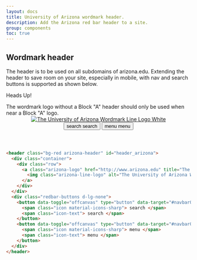 ```yaml
---
layout: docs
title: University of Arizona wordmark header.
description: Add the Arizona red bar header to a site.
group: components
toc: true
---
```


## Wordmark header
The header is to be used on all subdomains of arizona.edu. Extending the header
to save room on your site, especially in mobile, with nav and search buttons is
supported as shown below.

<div class="alert alert-warning" role="alert">
  <p class="h4 alert-heading">Heads Up!</p>
  The wordmark logo without a Block "A" header should only be used when near a Block "A" logo.
</div>

<header class="bg-red arizona-header" id="header_arizona">
  <div class="container">
    <div class="row">
      <a class="arizona-logo" href="http://www.arizona.edu" title="The University of Arizona homepage">
        <img class="arizona-line-logo" alt="The University of Arizona Wordmark Line Logo White" src="https://cdn.digital.arizona.edu/logos/v1.0.0/ua_wordmark_line_logo_white_rgb.min.svg"/>
      </a>
    </div>
  </div>
  <div class="redbar-buttons d-lg-none">
    <button data-toggle="offcanvas" type="button" data-target="#navbarOffcanvasDemo" aria-controls="navbarOffcanvasDemo" class="btn btn-redbar">
      <span class="icon material-icons-sharp"> search </span>
      <span class="icon-text"> search </span>
    </button>
    <button data-toggle="offcanvas" type="button" data-target="#navbarOffcanvasDemo" aria-controls="navbarOffcanvasDemo" class="btn btn-redbar">
      <span class="icon material-icons-sharp"> menu </span>
      <span class="icon-text"> menu </span>
    </button>
  </div>
</header>

```html
<header class="bg-red arizona-header" id="header_arizona">
  <div class="container">
    <div class="row">
      <a class="arizona-logo" href="http://www.arizona.edu" title="The University of Arizona homepage">
        <img class="arizona-line-logo" alt="The University of Arizona Wordmark Line Logo White" src="https://cdn.digital.arizona.edu/logos/v1.0.0/ua_wordmark_line_logo_white_rgb.min.svg"/>
      </a>
    </div>
  </div>
  <div class="redbar-buttons d-lg-none">
    <button data-toggle="offcanvas" type="button" data-target="#navbarOffcanvasDemo" aria-controls="navbarOffcanvasDemo" class="btn btn-redbar">
      <span class="icon material-icons-sharp"> search </span>
      <span class="icon-text"> search </span>
    </button>
    <button data-toggle="offcanvas" type="button" data-target="#navbarOffcanvasDemo" aria-controls="navbarOffcanvasDemo" class="btn btn-redbar">
      <span class="icon material-icons-sharp"> menu </span>
      <span class="icon-text"> menu </span>
    </button>
  </div>
</header>
```
<div id="navbarOffcanvasDemo"></div>
